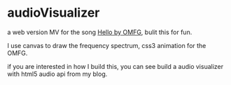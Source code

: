 # audioVisualizer

a web version MV for the  song [Hello by OMFG](https://www.youtube.com/watch?v=XRgiNUtJurk), bulit this for fun. 

I use canvas to draw the frequency spectrum, css3 animation for the OMFG.



if you are interested in how I build this, you can see build a audio visualizer with html5 audio api from my blog.
